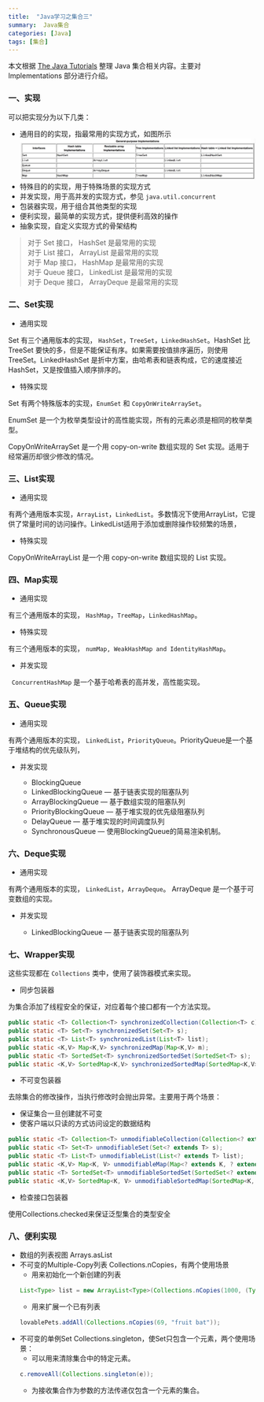 ```yaml
---
title:  "Java学习之集合三"
summary:  Java集合
categories: [Java]
tags: [集合]
---
```


本文根据 [The Java Tutorials](http://docs.oracle.com/javase/tutorial/) 整理 Java 集合相关内容。主要对 Implementations 部分进行介绍。

### 一、实现
可以把实现分为以下几类：
  * 通用目的的实现，指最常用的实现方式，如图所示
  ![通用实现](/images/posts/java-core-collections-implementations.png)
  * 特殊目的的实现，用于特殊场景的实现方式
  * 并发实现，用于高并发的实现方式，参见 `java.util.concurrent`
  * 包装器实现，用于组合其他类型的实现
  * 便利实现，最简单的实现方式，提供便利高效的操作
  * 抽象实现，自定义实现方式的骨架结构

  > 对于 Set 接口， HashSet 是最常用的实现  
  > 对于 List 接口， ArrayList 是最常用的实现  
  > 对于 Map 接口， HashMap 是最常用的实现  
  > 对于 Queue 接口， LinkedList 是最常用的实现  
  > 对于 Deque 接口， ArrayDeque 是最常用的实现  

### 二、Set实现
* 通用实现

Set 有三个通用版本的实现， `HashSet`，`TreeSet`，`LinkedHashSet`。HashSet 比 TreeSet 要快的多，但是不能保证有序。如果需要按值排序遍历，则使用 TreeSet。LinkedHashSet 是折中方案，由哈希表和链表构成，它的速度接近 HashSet，又是按值插入顺序排序的。

* 特殊实现

Set 有两个特殊版本的实现，`EnumSet` 和 `CopyOnWriteArraySet`。

EnumSet 是一个为枚举类型设计的高性能实现，所有的元素必须是相同的枚举类型。

CopyOnWriteArraySet 是一个用 copy-on-write 数组实现的 Set 实现。适用于经常遍历却很少修改的情况。

### 三、List实现
* 通用实现

有两个通用版本实现，`ArrayList`，`LinkedList`。多数情况下使用ArrayList，它提供了常量时间的访问操作。LinkedList适用于添加或删除操作较频繁的场景，

* 特殊实现

CopyOnWriteArrayList 是一个用 copy-on-write 数组实现的 List 实现。
### 四、Map实现
* 通用实现

有三个通用版本的实现， `HashMap`，`TreeMap`，`LinkedHashMap`。

* 特殊实现

有三个通用版本的实现， `numMap, WeakHashMap and IdentityHashMap`。

* 并发实现

` ConcurrentHashMap` 是一个基于哈希表的高并发，高性能实现。

### 五、Queue实现
* 通用实现

有两个通用版本的实现， `LinkedList`，`PriorityQueue`。PriorityQueue是一个基于堆结构的优先级队列，

* 并发实现

  * BlockingQueue
  * LinkedBlockingQueue — 基于链表实现的阻塞队列
  * ArrayBlockingQueue — 基于数组实现的阻塞队列
  * PriorityBlockingQueue — 基于堆实现的优先级阻塞队列
  * DelayQueue — 基于堆实现的时间调度队列
  * SynchronousQueue — 使用BlockingQueue的简易渲染机制。

### 六、Deque实现

* 通用实现

有两个通用版本的实现， `LinkedList`，`ArrayDeque`。  ArrayDeque 是一个基于可变数组的实现。

* 并发实现

  * LinkedBlockingQueue — 基于链表实现的阻塞队列

### 七、Wrapper实现
这些实现都在 `Collections` 类中，使用了装饰器模式来实现。

* 同步包装器

为集合添加了线程安全的保证，对应着每个接口都有一个方法实现。
```Java
public static <T> Collection<T> synchronizedCollection(Collection<T> c);
public static <T> Set<T> synchronizedSet(Set<T> s);
public static <T> List<T> synchronizedList(List<T> list);
public static <K,V> Map<K,V> synchronizedMap(Map<K,V> m);
public static <T> SortedSet<T> synchronizedSortedSet(SortedSet<T> s);
public static <K,V> SortedMap<K,V> synchronizedSortedMap(SortedMap<K,V> m);
```

* 不可变包装器

去除集合的修改操作，当执行修改时会抛出异常。主要用于两个场景：
  * 保证集合一旦创建就不可变
  * 使客户端以只读的方式访问设定的数据结构

```Java
public static <T> Collection<T> unmodifiableCollection(Collection<? extends T> c);
public static <T> Set<T> unmodifiableSet(Set<? extends T> s);
public static <T> List<T> unmodifiableList(List<? extends T> list);
public static <K,V> Map<K, V> unmodifiableMap(Map<? extends K, ? extends V> m);
public static <T> SortedSet<T> unmodifiableSortedSet(SortedSet<? extends T> s);
public static <K,V> SortedMap<K, V> unmodifiableSortedMap(SortedMap<K, ? extends V> m);
```
* 检查接口包装器

使用Collections.checked来保证泛型集合的类型安全

### 八、便利实现
* 数组的列表视图  Arrays.asList
* 不可变的Multiple-Copy列表   Collections.nCopies，有两个使用场景
  * 用来初始化一个新创建的列表
  ```Java
  List<Type> list = new ArrayList<Type>(Collections.nCopies(1000, (Type)null);
  ```
  * 用来扩展一个已有列表
  ```Java
  lovablePets.addAll(Collections.nCopies(69, "fruit bat"));
  ```
* 不可变的单例Set  Collections.singleton，使Set只包含一个元素，两个使用场景：
  * 可以用来清除集合中的特定元素。
  ```Java
  c.removeAll(Collections.singleton(e));
  ```
  * 为接收集合作为参数的方法传递仅包含一个元素的集合。
